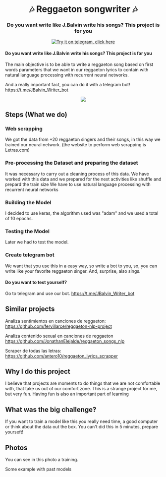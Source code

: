 <h1 align="center" style="border-bottom: none;">🎶 Reggaeton songwriter 🎶</h1>
<h3 align="center">Do you want write like J.Balvin write his songs? This project is for you</h3>
<p align="center">
  <a href="https://t.me/JBalvin_Writer_bot">
    <img alt="Try it on telegram, click here" src="https://img.shields.io/badge/Join%20the%20community-on%20GitHub%20Discussions-blue">
  </a>
</p>

#### Do you want write like J.Balvin write his songs? This project is for you

The main objective is to be able to write a reggaeton song based on first words parameters that we want in our reggaeton lyrics to contain with natural language processing with recurrent neural networks.

And a really important fact, you can do it with a telegram bot!  https://t.me/JBalvin_Writer_bot


<p align="center">
  <img src="https://www.elcolombiano.com/binrepository/360x273/0c33/360d240/none/11101/AWNA/balvin_38652723_20210930183456.jpg"/>
</p>

## Steps (What we do)

### Web scrapping
We got the data from +20 reggaeton singers and their songs, in this way we trained our neural network.
(the website to perform web scrapping is Letras.com)

### Pre-processing the Dataset and preparing the dataset 
It was necessary to carry out a cleaning process of this data. We have worked with this data and we prepared for the next activities like shuffle and prepard the train size
We have to use natural language processing with recurrent neural networks

### Building the Model
I decided to use keras, the algorithm used was "adam" and we used a total of 10 epochs.

### Testing the Model
Later we had to test the model.

### Create telegram bot
We want that you use this in a easy way, so write a bot to you, so, you can write like your favorite reggaeton singer.
And, surprise, also sings.

#### Do you want to test yourself?
Go to telegram and use our bot.
https://t.me/JBalvin_Writer_bot

## Similar projects

Analiza sentimientos en canciones de reggaeton: https://github.com/fervillarce/reggaeton-nlp-project

Analiza contenido sexual en canciones de reggaeton https://github.com/JonathanElejalde/reggaeton_songs_nlp

Scraper de todas las letras: https://github.com/antero10/reggaeton_lyrics_scrapper

## Why I do this project

I believe that projects are moments to do things that we are not comfortable with, that take us out of our comfort zone. This is a strange project for me, but very fun. Having fun is also an important part of learning

## What was the big challenge?

If you want to train a model like this you really need time, a good computer or think about the data out the box. You can't did this in 5 minutes, prepare yourseft!


## Photos

You can see in this photo a training.

Some example with past models



